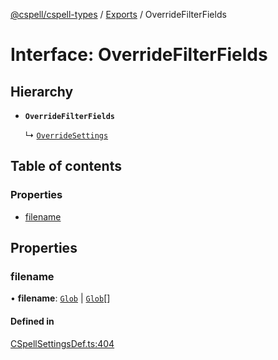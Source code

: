 [@cspell/cspell-types](../README.md) / [Exports](../modules.md) / OverrideFilterFields

# Interface: OverrideFilterFields

## Hierarchy

- **`OverrideFilterFields`**

  ↳ [`OverrideSettings`](OverrideSettings.md)

## Table of contents

### Properties

- [filename](OverrideFilterFields.md#filename)

## Properties

### filename

• **filename**: [`Glob`](../modules.md#glob) \| [`Glob`](../modules.md#glob)[]

#### Defined in

[CSpellSettingsDef.ts:404](https://github.com/streetsidesoftware/cspell/blob/6865ad5/packages/cspell-types/src/CSpellSettingsDef.ts#L404)
